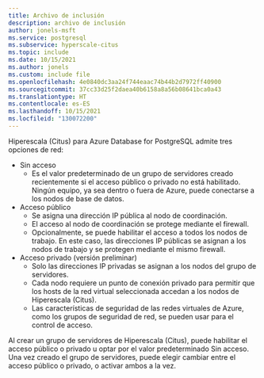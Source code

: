```yaml
---
title: Archivo de inclusión
description: archivo de inclusión
author: jonels-msft
ms.service: postgresql
ms.subservice: hyperscale-citus
ms.topic: include
ms.date: 10/15/2021
ms.author: jonels
ms.custom: include file
ms.openlocfilehash: 4e0840dc3aa24f744eaac74b44b2d7972ff40900
ms.sourcegitcommit: 37cc33d25f2daea40b6158a8a56b08641bca0a43
ms.translationtype: HT
ms.contentlocale: es-ES
ms.lasthandoff: 10/15/2021
ms.locfileid: "130072200"
---
```

Hiperescala (Citus) para Azure Database for PostgreSQL admite tres opciones de red:

* Sin acceso
    * Es el valor predeterminado de un grupo de servidores creado recientemente si el acceso público o privado no está habilitado. Ningún equipo, ya sea dentro o fuera de Azure, puede conectarse a los nodos de base de datos.
* Acceso público
    * Se asigna una dirección IP pública al nodo de coordinación.
    * El acceso al nodo de coordinación se protege mediante el firewall.
    * Opcionalmente, se puede habilitar el acceso a todos los nodos de trabajo. En este caso, las direcciones IP públicas se asignan a los nodos de trabajo y se protegen mediante el mismo firewall.
* Acceso privado (versión preliminar)
    * Solo las direcciones IP privadas se asignan a los nodos del grupo de servidores.
    * Cada nodo requiere un punto de conexión privado para permitir que los hosts de la red virtual seleccionada accedan a los nodos de Hiperescala (Citus).
    * Las características de seguridad de las redes virtuales de Azure, como los grupos de seguridad de red, se pueden usar para el control de acceso.

Al crear un grupo de servidores de Hiperescala (Citus), puede habilitar el acceso público o privado u optar por el valor predeterminado Sin acceso. Una vez creado el grupo de servidores, puede elegir cambiar entre el acceso público o privado, o activar ambos a la vez.
